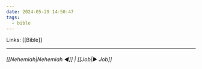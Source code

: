 ```yaml
---
date: 2024-05-29 14:50:47
tags:
  - bible
---
```

Links: [[Bible]]
___
######  [[Nehemiah|Nehemiah ◀]] | [[Job|▶ Job]]
